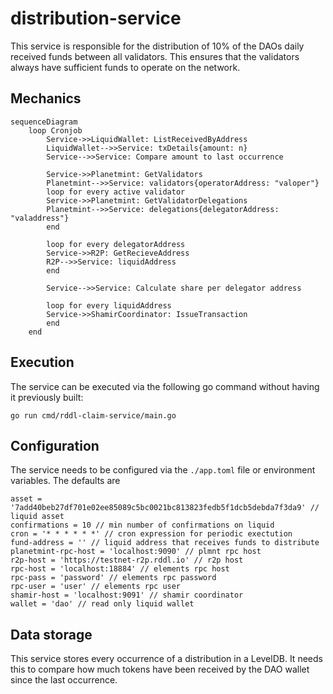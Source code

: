 # distribution-service
This service is responsible for the distribution of 10% of the DAOs daily received funds between all validators. This ensures that the validators always have sufficient funds to operate on the network.

## Mechanics
```mermaid
sequenceDiagram
    loop Cronjob
        Service->>LiquidWallet: ListReceivedByAddress
        LiquidWallet-->>Service: txDetails{amount: n}
        Service-->>Service: Compare amount to last occurrence

        Service->>Planetmint: GetValidators
        Planetmint-->>Service: validators{operatorAddress: "valoper"}
        loop for every active validator
        Service->>Planetmint: GetValidatorDelegations
        Planetmint-->>Service: delegations{delegatorAddress: "valaddress"}
        end

        loop for every delegatorAddress
        Service->>R2P: GetRecieveAddress
        R2P-->>Service: liquidAddress
        end

        Service-->>Service: Calculate share per delegator address

        loop for every liquidAddress
        Service->>ShamirCoordinator: IssueTransaction
        end
    end
```

## Execution
The service can be executed via the following go command without having it previously built:
```
go run cmd/rddl-claim-service/main.go
```

## Configuration
The service needs to be configured via the ```./app.toml``` file or environment variables. The defaults are
```
asset = '7add40beb27df701e02ee85089c5bc0021bc813823fedb5f1dcb5debda7f3da9' //  liquid asset
confirmations = 10 // min number of confirmations on liquid
cron = '* * * * * *' // cron expression for periodic exectution
fund-address = '' // liquid address that receives funds to distribute
planetmint-rpc-host = 'localhost:9090' // plmnt rpc host
r2p-host = 'https://testnet-r2p.rddl.io' // r2p host
rpc-host = 'localhost:18884' // elements rpc host
rpc-pass = 'password' // elements rpc password
rpc-user = 'user' // elements rpc user
shamir-host = 'localhost:9091' // shamir coordinator
wallet = 'dao' // read only liquid wallet
```

## Data storage
This service stores every occurrence of a distribution in a LevelDB. It needs this to compare how much tokens have been received by the DAO wallet since the last occurrence.